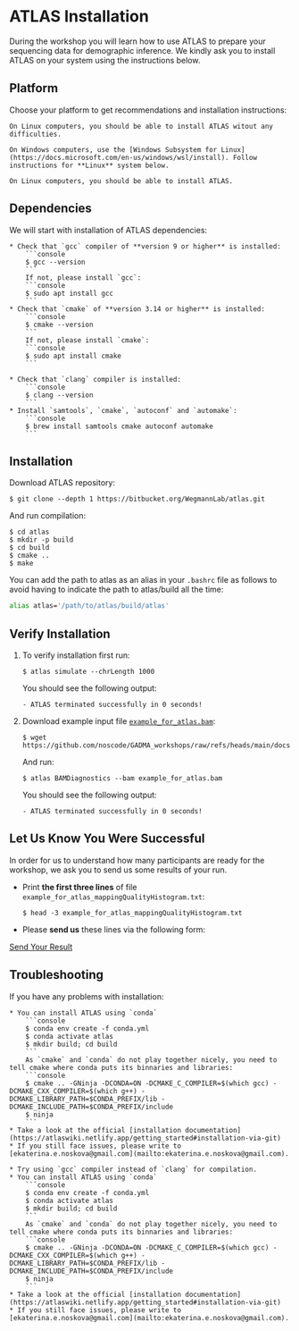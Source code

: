 # ATLAS Installation

During the workshop you will learn how to use ATLAS to prepare your sequencing data for demographic inference.
We kindly ask you to install ATLAS on your system using the instructions below.

## Platform

Choose your platform to get recommendations and installation instructions:
```{tab} Linux
On Linux computers, you should be able to install ATLAS witout any difficulties.
```

```{tab} Windows
On Windows computers, use the [Windows Subsystem for Linux](https://docs.microsoft.com/en-us/windows/wsl/install). Follow instructions for **Linux** system below.
```

```{tab} MacOS
On Linux computers, you should be able to install ATLAS.
```

## Dependencies

We will start with installation of ATLAS dependencies:

````{tab} Linux
* Check that `gcc` compiler of **version 9 or higher** is installed:
    ```console
    $ gcc --version
    ```
    If not, please install `gcc`:
    ```console
    $ sudo apt install gcc
    ```
* Check that `cmake` of **version 3.14 or higher** is installed:
    ```console
    $ cmake --version
    ```
    If not, please install `cmake`:
    ```console
    $ sudo apt install cmake
    ```
````

````{tab} MacOS
* Check that `clang` compiler is installed:
    ```console
    $ clang --version
    ```
* Install `samtools`, `cmake`, `autoconf` and `automake`:
    ```console
    $ brew install samtools cmake autoconf automake
    ```
````


## Installation

Download ATLAS repository:

```console
$ git clone --depth 1 https://bitbucket.org/WegmannLab/atlas.git
```

And run compilation:
```console
$ cd atlas
$ mkdir -p build
$ cd build
$ cmake ..
$ make
```

You can add the path to atlas as an alias in your `.bashrc` file as follows to avoid having to indicate the path to atlas/build all the time:
```bash
alias atlas='/path/to/atlas/build/atlas'
```

## Verify Installation

1. To verify installation first run:
    ```console
    $ atlas simulate --chrLength 1000
    ```
    You should see the following output:
    ```text
    - ATLAS terminated successfully in 0 seconds!
    ```
    
2. Download example input file [`example_for_atlas.bam`](https://github.com/noscode/GADMA_workshops/raw/refs/heads/main/docs/source/2024_18_11/files/example_for_atlas.bam):

    ``` console
    $ wget https://github.com/noscode/GADMA_workshops/raw/refs/heads/main/docs/source/2024_18_11/files/example_for_atlas.bam
    ```
    And run:
    ```console
    $ atlas BAMDiagnostics --bam example_for_atlas.bam
    ```
    You should see the following output:
    ```text
    - ATLAS terminated successfully in 0 seconds!
    ```

## Let Us Know You Were Successful
In order for us to understand how many participants are ready for the workshop, we ask you to send us some results of your run.

* Print **the first three lines** of file `example_for_atlas_mappingQualityHistogram.txt`:
    ```console
    $ head -3 example_for_atlas_mappingQualityHistogram.txt
    ```
* Please **send us** these lines via the following form:

<a class="btn btn-outline-primary btn-lg" href="https://forms.gle/tFasZBhbvHzmk2yR7" role="button">Send Your Result</a>


## Troubleshooting

If you have any problems with installation:

````{tab} Linux
* You can install ATLAS using `conda`
    ```console
    $ conda env create -f conda.yml
    $ conda activate atlas 
    $ mkdir build; cd build
    ```
    As `cmake` and `conda` do not play together nicely, you need to tell cmake where conda puts its binnaries and libraries:
    ```console
    $ cmake .. -GNinja -DCONDA=ON -DCMAKE_C_COMPILER=$(which gcc) -DCMAKE_CXX_COMPILER=$(which g++) -DCMAKE_LIBRARY_PATH=$CONDA_PREFIX/lib -DCMAKE_INCLUDE_PATH=$CONDA_PREFIX/include
    $ ninja
    ```
* Take a look at the official [installation documentation](https://atlaswiki.netlify.app/getting_started#installation-via-git)
* If you still face issues, please write to [ekaterina.e.noskova@gmail.com](mailto:ekaterina.e.noskova@gmail.com).
````

````{tab} MacOS
* Try using `gcc` compiler instead of `clang` for compilation.
* You can install ATLAS using `conda`
    ```console
    $ conda env create -f conda.yml
    $ conda activate atlas 
    $ mkdir build; cd build
    ```
    As `cmake` and `conda` do not play together nicely, you need to tell cmake where conda puts its binnaries and libraries:
    ```console
    $ cmake .. -GNinja -DCONDA=ON -DCMAKE_C_COMPILER=$(which gcc) -DCMAKE_CXX_COMPILER=$(which g++) -DCMAKE_LIBRARY_PATH=$CONDA_PREFIX/lib -DCMAKE_INCLUDE_PATH=$CONDA_PREFIX/include
    $ ninja
    ```
* Take a look at the official [installation documentation](https://atlaswiki.netlify.app/getting_started#installation-via-git)
* If you still face issues, please write to [ekaterina.e.noskova@gmail.com](mailto:ekaterina.e.noskova@gmail.com).
````
